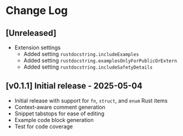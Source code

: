 # Change Log

## [Unreleased]

- Extension settings
  - Added setting `rustdocstring.includeExamples`
  - Added setting `rustdocstring.examplesOnlyForPublicOrExtern`
  - Added setting `rustdocstring.includeSafetyDetails`

## [v0.1.1] Initial release - 2025-05-04

- Initial release with support for `fn`, `struct`, and `enum` Rust items
- Context-aware comment generation
- Snippet tabstops for ease of editing
- Example code block generation
- Test for code coverage

